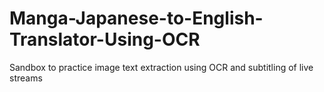 # Manga-Japanese-to-English-Translator-Using-OCR
Sandbox to practice image text extraction using OCR and subtitling of live streams
